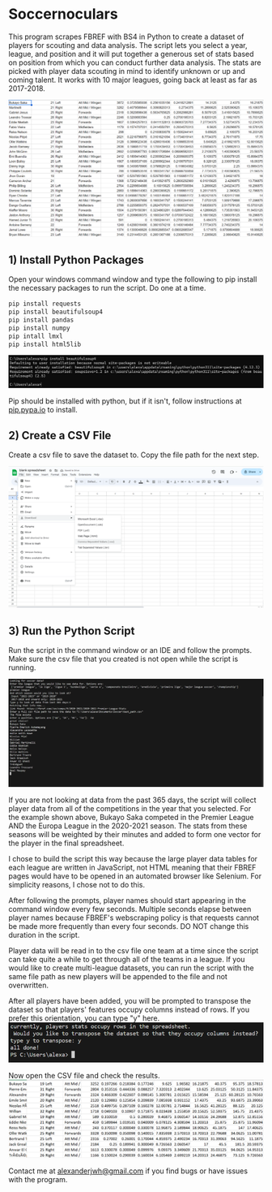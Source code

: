# Soccernoculars
This program scrapes FBREF with BS4 in Python to create a dataset of players for scouting and data analysis.
The script lets you select a year, league, and position and it will put together a generous set of stats based on position from which you can conduct further data analysis.
The stats are picked with player data scouting in mind to identify unknown or up and coming talent.
It works with 10 major leagues, going back at least as far as 2017-2018.

![title](https://github.com/AlexHack1/Soccernoculars/blob/main/Images/title_spreadsheet.png?raw=true)

## 1) Install Python Packages
Open your windows command window and type the following to pip install the necessary packages to run the script. Do one at a time.

```
pip install requests
pip install beautifulsoup4
pip install pandas
pip install numpy
pip intall lmxl
pip install html5lib
```
![pip](https://github.com/AlexHack1/Soccernoculars/blob/main/Images/pip_bs4.png?raw=true)

Pip should be installed with python, but if it isn't, follow instructions at [pip.pypa.io](https://pip.pypa.io/en/stable/installation/) to install.

## 2) Create a CSV File
Create a csv file to save the dataset to. Copy the file path for the next step.

![create CSV](https://github.com/AlexHack1/Soccernoculars/blob/main/Images/save_to_csv.png?raw=true)

## 3) Run the Python Script
Run the script in the command window or an IDE and follow the prompts. Make sure the csv file that you created is not open while the script is running.

![Run](https://github.com/AlexHack1/Soccernoculars/blob/main/Images/read_in_players.png?raw=true)

If you are not looking at data from the past 365 days, the script will collect player data from all of the competitions in the year that you selected. For the example shown above, Bukayo Saka competed in the Premier League AND the Europa League in the 2020-2021 season. The stats from these seasons will be weighted by their minutes and added to form one vector for the player in the final spreadsheet.

I chose to build the script this way because the large player data tables for each league are written in JavaScript, not HTML meaning that their FBREF pages would have to be opened in an automated browser like Selenium. For simplicity reasons, I chose not to do this.

After following the prompts, player names should start appearing in the command window every few seconds. Multiple seconds elapse between player names because FBREF's webscraping policy is that requests cannot be made more frequently than every four seconds. DO NOT change this duration in the script.

Player data will be read in to the csv file one team at a time since the script can take quite a while to get through all of the teams in a league. If you would like to create multi-league datasets, you can run the script with the same file path as new players will be appended to the file and not overwritten. 

After all players have been added, you will be prompted to transpose the dataset so that players' features occupy columns instead of rows. If you prefer this orientation, you can type "y" here.
![transpose](https://github.com/AlexHack1/Soccernoculars/blob/main/Images/transpose.png?raw=true)


Now open the CSV file and check the results.
![results](https://github.com/AlexHack1/Soccernoculars/blob/main/Images/script_test.png?raw=true)

Contact me at alexanderjwh@gmail.com if you find bugs or have issues with the program.
